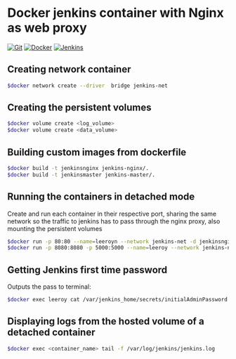 # Docker jenkins container with Nginx as web proxy

[![Git](https://img.shields.io/badge/Git-1f425f.svg)]()
[![Docker](https://img.shields.io/badge/Docker-1f425f.svg)]()
[![Jenkins](https://img.shields.io/badge/Jenkins-1f425f.svg)]()

## Creating network container
```bash
$docker network create --driver  bridge jenkins-net
```

## Creating the persistent volumes
```bash
$docker volume create <log_volume>
$docker volume create <data_volume>
```

## Building custom images from dockerfile
```bash
$docker build -t jenkinsnginx jenkins-nginx/.
$docker build -t jenkinsmaster jenkins-master/.
```

## Running the containers in detached mode
Create and run each container in their respective port, sharing the same network so the traffic to jenkins has to pass through the nginx proxy, also mounting the persistent volumes

```bash
$docker run -p 80:80 --name=leeroyn --network jenkins-net -d jenkinsnginx
$docker run -p 8080:8080 -p 5000:5000 --name=leeroy --network jenkins-net --mount source=jenkins-log,target=/var/log/jenkins --mount source=jenkins-data,target=/var/jenkins_home -d jenkinsmaster
```

## Getting Jenkins first time password
Outputs the pass to terminal:
```bash
$docker exec leeroy cat /var/jenkins_home/secrets/initialAdminPassword
```

## Displaying logs from the hosted volume of a detached container
```bash
$docker exec <container_name> tail -f /var/log/jenkins/jenkins.log
```
